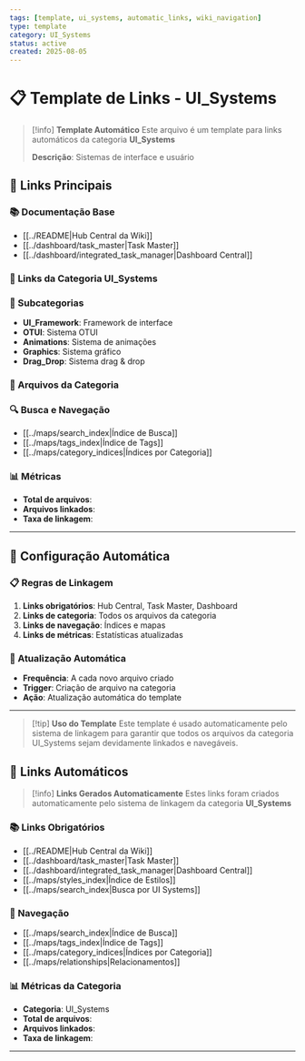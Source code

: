 ```yaml
---
tags: [template, ui_systems, automatic_links, wiki_navigation]
type: template
category: UI_Systems
status: active
created: 2025-08-05
---
```


# 📋 **Template de Links - UI_Systems**

> [!info] **Template Automático**
> Este arquivo é um template para links automáticos da categoria **UI_Systems**
> 
> **Descrição**: Sistemas de interface e usuário

## 🎯 **Links Principais**

### **📚 Documentação Base**
- [[../README|Hub Central da Wiki]]
- [[../dashboard/task_master|Task Master]]
- [[../dashboard/integrated_task_manager|Dashboard Central]]

### **🔗 Links da Categoria UI_Systems**

### **📂 Subcategorias**

- **UI_Framework**: Framework de interface
- **OTUI**: Sistema OTUI
- **Animations**: Sistema de animações
- **Graphics**: Sistema gráfico
- **Drag_Drop**: Sistema drag & drop

### **📄 Arquivos da Categoria**
<!-- Lista automática de arquivos será inserida aqui -->

### **🔍 Busca e Navegação**
- [[../maps/search_index|Índice de Busca]]
- [[../maps/tags_index|Índice de Tags]]
- [[../maps/category_indices|Índices por Categoria]]

### **📊 Métricas**
- **Total de arquivos**: <!-- Contador automático -->
- **Arquivos linkados**: <!-- Contador automático -->
- **Taxa de linkagem**: <!-- Percentual automático -->

---

## 🔧 **Configuração Automática**

### **📋 Regras de Linkagem**
1. **Links obrigatórios**: Hub Central, Task Master, Dashboard
2. **Links de categoria**: Todos os arquivos da categoria
3. **Links de navegação**: Índices e mapas
4. **Links de métricas**: Estatísticas atualizadas

### **🔄 Atualização Automática**
- **Frequência**: A cada novo arquivo criado
- **Trigger**: Criação de arquivo na categoria
- **Ação**: Atualização automática do template

---

> [!tip] **Uso do Template**
> Este template é usado automaticamente pelo sistema de linkagem
> para garantir que todos os arquivos da categoria UI_Systems
> sejam devidamente linkados e navegáveis.


## 🔗 **Links Automáticos**

> [!info] **Links Gerados Automaticamente**
> Estes links foram criados automaticamente pelo sistema de linkagem da categoria **UI_Systems**

### **📚 Links Obrigatórios**
- [[../README|Hub Central da Wiki]]
- [[../dashboard/task_master|Task Master]]
- [[../dashboard/integrated_task_manager|Dashboard Central]]
- [[../maps/styles_index|Índice de Estilos]]
- [[../maps/search_index|Busca por UI Systems]]

### **🧭 Navegação**
- [[../maps/search_index|Índice de Busca]]
- [[../maps/tags_index|Índice de Tags]]
- [[../maps/category_indices|Índices por Categoria]]
- [[../maps/relationships|Relacionamentos]]

### **📊 Métricas da Categoria**
- **Categoria**: UI_Systems
- **Total de arquivos**: <!-- Contador automático -->
- **Arquivos linkados**: <!-- Contador automático -->
- **Taxa de linkagem**: <!-- Percentual automático -->

---

